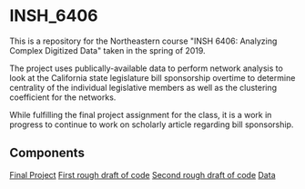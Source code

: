# INSH_6406
This is a repository for the Northeastern course "INSH 6406: Analyzing Complex Digitized Data" taken in the spring of 2019.

The project uses publically-available data to perform network analysis to look at the California state legislature bill sponsorship overtime to determine centrality of the individual legislative members as well as the clustering coefficient for the networks.

While fulfilling the final project assignment for the class, it is a work in progress to continue to work on scholarly article regarding bill sponsorship.


## Components
[Final Project](https://github.com/Garrettmorrow/INSH_6406/blob/master/INSH_6406_Final_Project_Morrow.ipynb)
[First rough draft of code](https://github.com/Garrettmorrow/INSH_6406/blob/master/INSH_6406_Final_Project_Morrow_Rough1.ipynb)
[Second rough draft of code](https://github.com/Garrettmorrow/INSH_6406/blob/master/INSH_6406_Final_Project_Morrow_Rough2.ipynb)
[Data](https://github.com/Garrettmorrow/INSH_6406/tree/master/Data)
